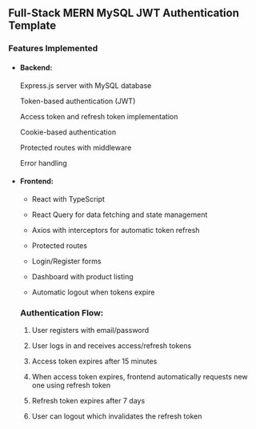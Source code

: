 ## Full-Stack MERN MySQL JWT Authentication Template

### Features Implemented
- #### Backend:

    Express.js server with MySQL database

    Token-based authentication (JWT)

    Access token and refresh token implementation

    Cookie-based authentication

    Protected routes with middleware

    Error handling

- #### Frontend:

    - React with TypeScript

    - React Query for data fetching and state management

    - Axios with interceptors for automatic token refresh

    - Protected routes

    - Login/Register forms

    - Dashboard with product listing

    - Automatic logout when tokens expire

    ### Authentication Flow:

    1. User registers with email/password

    2. User logs in and receives access/refresh tokens

    3. Access token expires after 15 minutes

    3. When access token expires, frontend automatically requests new one using refresh token

    4. Refresh token expires after 7 days

    5. User can logout which invalidates the refresh token